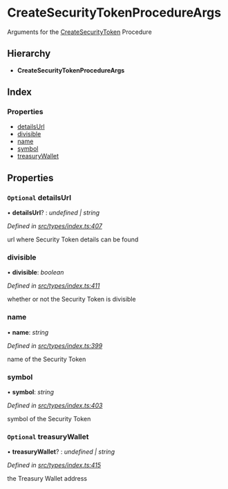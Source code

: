 # CreateSecurityTokenProcedureArgs

Arguments for the [CreateSecurityToken](../enums/_types_index_.proceduretype.md#createsecuritytoken) Procedure

## Hierarchy

* **CreateSecurityTokenProcedureArgs**

## Index

### Properties

* [detailsUrl](_types_index_.createsecuritytokenprocedureargs.md#optional-detailsurl)
* [divisible](_types_index_.createsecuritytokenprocedureargs.md#divisible)
* [name](_types_index_.createsecuritytokenprocedureargs.md#name)
* [symbol](_types_index_.createsecuritytokenprocedureargs.md#symbol)
* [treasuryWallet](_types_index_.createsecuritytokenprocedureargs.md#optional-treasurywallet)

## Properties

### `Optional` detailsUrl

• **detailsUrl**? : _undefined \| string_

_Defined in_ [_src/types/index.ts:407_](https://github.com/PolymathNetwork/polymath-sdk/blob/550676f/src/types/index.ts#L407)

url where Security Token details can be found

### divisible

• **divisible**: _boolean_

_Defined in_ [_src/types/index.ts:411_](https://github.com/PolymathNetwork/polymath-sdk/blob/550676f/src/types/index.ts#L411)

whether or not the Security Token is divisible

### name

• **name**: _string_

_Defined in_ [_src/types/index.ts:399_](https://github.com/PolymathNetwork/polymath-sdk/blob/550676f/src/types/index.ts#L399)

name of the Security Token

### symbol

• **symbol**: _string_

_Defined in_ [_src/types/index.ts:403_](https://github.com/PolymathNetwork/polymath-sdk/blob/550676f/src/types/index.ts#L403)

symbol of the Security Token

### `Optional` treasuryWallet

• **treasuryWallet**? : _undefined \| string_

_Defined in_ [_src/types/index.ts:415_](https://github.com/PolymathNetwork/polymath-sdk/blob/550676f/src/types/index.ts#L415)

the Treasury Wallet address

